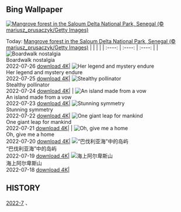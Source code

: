 ## Bing Wallpaper
[![Mangrove forest in the Saloum Delta National Park, Senegal (© mariusz_prusaczyk/Getty Images)](https://cn.bing.com/th?id=OHR.MangroveDay_EN-US4051479273_UHD.jpg&w=1000)](https://cn.bing.com/th?id=OHR.MangroveDay_EN-US4051479273_UHD.jpg&pid=hp&w=3840&h=2160&rs=1&c=4)

Today: [Mangrove forest in the Saloum Delta National Park, Senegal (© mariusz_prusaczyk/Getty Images)](https://cn.bing.com/th?id=OHR.MangroveDay_EN-US4051479273_UHD.jpg&pid=hp&w=3840&h=2160&rs=1&c=4)
  |      |      |      |
| :----: | :----: | :----: |
| ![Boardwalk nostalgia](https://cn.bing.com/th?id=OHR.MGRBrighton_EN-US4452708176_UHD.jpg&pid=hp&w=384&h=216&rs=1&c=4) <br/> Boardwalk nostalgia <br/> 2022-07-26  [download 4K](https://cn.bing.com/th?id=OHR.MGRBrighton_EN-US4452708176_UHD.jpg&pid=hp&w=3840&h=2160&rs=1&c=4)| ![Her legend and mystery endure](https://cn.bing.com/th?id=OHR.AmeliaEarhart_EN-US4396076505_UHD.jpg&pid=hp&w=384&h=216&rs=1&c=4) <br/> Her legend and mystery endure <br/> 2022-07-25  [download 4K](https://cn.bing.com/th?id=OHR.AmeliaEarhart_EN-US4396076505_UHD.jpg&pid=hp&w=3840&h=2160&rs=1&c=4)| ![Stealthy pollinator](https://cn.bing.com/th?id=OHR.FoxgloveHawkmoth_EN-US4340017481_UHD.jpg&pid=hp&w=384&h=216&rs=1&c=4) <br/> Stealthy pollinator <br/> 2022-07-24  [download 4K](https://cn.bing.com/th?id=OHR.FoxgloveHawkmoth_EN-US4340017481_UHD.jpg&pid=hp&w=3840&h=2160&rs=1&c=4)|
| ![An island made from a vow](https://cn.bing.com/th?id=OHR.SGIMontenegro_EN-US4280095085_UHD.jpg&pid=hp&w=384&h=216&rs=1&c=4) <br/> An island made from a vow <br/> 2022-07-23  [download 4K](https://cn.bing.com/th?id=OHR.SGIMontenegro_EN-US4280095085_UHD.jpg&pid=hp&w=3840&h=2160&rs=1&c=4)| ![Stunning symmetry](https://cn.bing.com/th?id=OHR.AbbeyGardens_EN-US3622669026_UHD.jpg&pid=hp&w=384&h=216&rs=1&c=4) <br/> Stunning symmetry <br/> 2022-07-22  [download 4K](https://cn.bing.com/th?id=OHR.AbbeyGardens_EN-US3622669026_UHD.jpg&pid=hp&w=3840&h=2160&rs=1&c=4)| ![One giant leap for mankind](https://cn.bing.com/th?id=OHR.MoonPhases_EN-US3514261526_UHD.jpg&pid=hp&w=384&h=216&rs=1&c=4) <br/> One giant leap for mankind <br/> 2022-07-21  [download 4K](https://cn.bing.com/th?id=OHR.MoonPhases_EN-US3514261526_UHD.jpg&pid=hp&w=3840&h=2160&rs=1&c=4)|
| ![Oh, give me a home](https://cn.bing.com/th?id=OHR.YellowstoneBison_EN-US2891320959_UHD.jpg&pid=hp&w=384&h=216&rs=1&c=4) <br/> Oh, give me a home <br/> 2022-07-20  [download 4K](https://cn.bing.com/th?id=OHR.YellowstoneBison_EN-US2891320959_UHD.jpg&pid=hp&w=3840&h=2160&rs=1&c=4)| ![“巴伐利亚海”中的岛屿](https://cn.bing.com/th?id=OHR.FraueninselChiemsee_ZH-CN3541482552_UHD.jpg&pid=hp&w=384&h=216&rs=1&c=4) <br/> “巴伐利亚海”中的岛屿 <br/> 2022-07-19  [download 4K](https://cn.bing.com/th?id=OHR.FraueninselChiemsee_ZH-CN3541482552_UHD.jpg&pid=hp&w=3840&h=2160&rs=1&c=4)| ![海上阿尔卑斯山](https://cn.bing.com/th?id=OHR.OmijimaIsland_ZH-CN3328515301_UHD.jpg&pid=hp&w=384&h=216&rs=1&c=4) <br/> 海上阿尔卑斯山 <br/> 2022-07-18  [download 4K](https://cn.bing.com/th?id=OHR.OmijimaIsland_ZH-CN3328515301_UHD.jpg&pid=hp&w=3840&h=2160&rs=1&c=4)|

  
  ## HISTORY
  [2022-7](https://github.com/Underglaze-Blue/bingwallpaper/tree/main/archive/2022-7/) 、